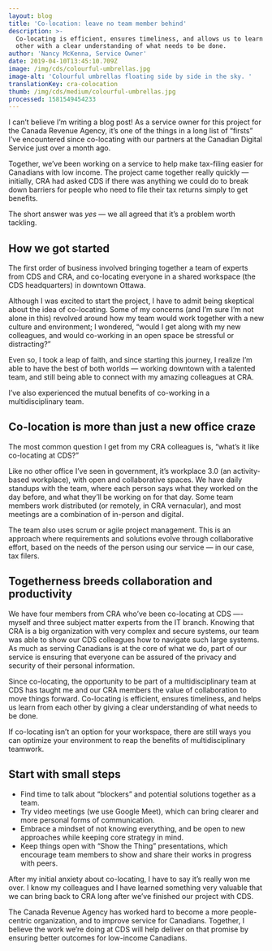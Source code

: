 ```yaml
---
layout: blog
title: 'Co-location: leave no team member behind'
description: >-
  Co-locating is efficient, ensures timeliness, and allows us to learn from each
  other with a clear understanding of what needs to be done.
author: 'Nancy McKenna, Service Owner'
date: 2019-04-10T13:45:10.709Z
image: /img/cds/colourful-umbrellas.jpg
image-alt: 'Colourful umbrellas floating side by side in the sky. '
translationKey: cra-colocation
thumb: /img/cds/medium/colourful-umbrellas.jpg
processed: 1581549454233
---
```

I can’t believe I’m writing a blog post! As a service owner for this project for the Canada Revenue Agency, it’s one of the things in a long list of “firsts” I’ve encountered since co-locating with our partners at the Canadian Digital Service just over a month ago. 

Together, we’ve been working on a service to help make tax-filing easier for Canadians with low income. The project came together really quickly — initially, CRA had asked CDS if there was anything we could do to break down barriers for people who need to file their tax returns simply to get benefits.  

The short answer was *yes* — we all agreed that it’s a problem worth tackling.  

## How we got started

The first order of business involved bringing together a team of experts from CDS and CRA, and co-locating everyone in a shared workspace (the CDS headquarters) in downtown Ottawa. 

Although I was excited to start the project, I have to admit being skeptical about the idea of co-locating. Some of my concerns (and I’m sure I’m not alone in this) revolved around how my team would work together with a new culture and environment; I wondered, “would I get along with my new colleagues, and would co-working in an open space be stressful or distracting?” 

Even so, I took a leap of faith, and since starting this journey, I realize I’m able to have the best of both worlds — working downtown with a talented team, and still being able to connect with my amazing colleagues at CRA. 

I’ve also experienced the mutual benefits of co-working in a multidisciplinary team.  


## Co-location is more than just a new office craze

The most common question I get from my CRA colleagues is, “what’s it like co-locating at CDS?”

Like no other office I’ve seen in government, it’s workplace 3.0 (an activity-based workplace), with open and collaborative spaces. We have daily standups with the team, where each person says what they worked on the day before, and what they’ll be working on for that day. Some team members work distributed (or remotely, in CRA vernacular), and most meetings are a combination of in-person and digital. 

The team also uses scrum or agile project management. This is an approach where requirements and solutions evolve through collaborative effort, based on the needs of the person using our service — in our case, tax filers. 

## Togetherness breeds collaboration and productivity

We have four members from CRA who’ve been co-locating at CDS —- myself and three subject matter experts from the IT branch. Knowing that CRA is a big organization with very complex and secure systems, our team was able to show our CDS colleagues how to navigate such large systems. As much as serving Canadians is at the core of what we do, part of our service is ensuring that everyone can be assured of the privacy and security of their personal information.

Since co-locating, the opportunity to be part of a multidisciplinary team at CDS has taught me and our CRA members the value of collaboration to move things forward. Co-locating is efficient, ensures timeliness, and helps us learn from each other by giving a clear understanding of what needs to be done.  

If co-locating isn’t an option for your workspace, there are still ways you can optimize your environment to reap the benefits of multidisciplinary teamwork. 

## Start with small steps

* Find time to talk about “blockers” and potential solutions together as a team.
* Try video meetings (we use Google Meet), which can bring clearer and more personal forms of communication. 
* Embrace a mindset of not knowing everything, and be open to new approaches while keeping core strategy in mind. 
* Keep things open with “Show the Thing” presentations, which encourage team members to show and share their works in progress with peers.

After my initial anxiety about co-locating, I have to say it’s really won me over. I know my colleagues and I have learned something very valuable that we can bring back to CRA long after we’ve finished our project with CDS.

The Canada Revenue Agency has worked hard to become a more people-centric organization, and to improve service for Canadians. Together, I believe the work we’re doing at CDS will help deliver on that promise by ensuring better outcomes for low-income Canadians. 


